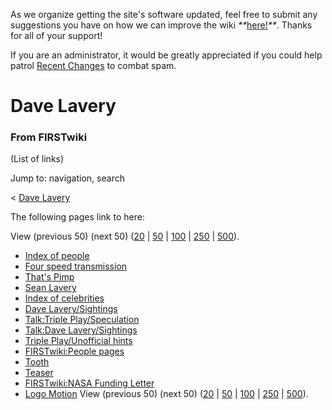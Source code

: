As we organize getting the site's software updated, feel free to submit any
suggestions you have on how we can improve the wiki
_**_[here!](/index.php/User:Hallry/Suggestions "User:Hallry/Suggestions"
)_**_. Thanks for all of your support!

If you are an administrator, it would be greatly appreciated if you could help
patrol [Recent Changes](/index.php/Special:Recentchanges
"Special:Recentchanges" ) to combat spam.

# Dave Lavery

### From FIRSTwiki

(List of links)

Jump to: navigation, search

&lt; [Dave Lavery](/index.php?title=Dave_Lavery&redirect=no "Dave Lavery" )  

The following pages link to here:

View (previous 50) (next 50)
([20](/index.php?title=Special:Whatlinkshere/Dave_Lavery&limit=20&from=0
"Special:Whatlinkshere/Dave Lavery" ) |
[50](/index.php?title=Special:Whatlinkshere/Dave_Lavery&limit=50&from=0
"Special:Whatlinkshere/Dave Lavery" ) |
[100](/index.php?title=Special:Whatlinkshere/Dave_Lavery&limit=100&from=0
"Special:Whatlinkshere/Dave Lavery" ) |
[250](/index.php?title=Special:Whatlinkshere/Dave_Lavery&limit=250&from=0
"Special:Whatlinkshere/Dave Lavery" ) |
[500](/index.php?title=Special:Whatlinkshere/Dave_Lavery&limit=500&from=0
"Special:Whatlinkshere/Dave Lavery" )).

  * [Index of people](/index.php/Index_of_people "Index of people" )
  * [Four speed transmission](/index.php/Four_speed_transmission "Four speed transmission" )
  * [That's Pimp](/index.php/That%27s_Pimp "That's Pimp" )
  * [Sean Lavery](/index.php/Sean_Lavery "Sean Lavery" )
  * [Index of celebrities](/index.php/Index_of_celebrities "Index of celebrities" )
  * [Dave Lavery/Sightings](/index.php/Dave_Lavery/Sightings "Dave Lavery/Sightings" )
  * [Talk:Triple Play/Speculation](/index.php/Talk:Triple_Play/Speculation "Talk:Triple Play/Speculation" )
  * [Talk:Dave Lavery/Sightings](/index.php/Talk:Dave_Lavery/Sightings "Talk:Dave Lavery/Sightings" )
  * [Triple Play/Unofficial hints](/index.php/Triple_Play/Unofficial_hints "Triple Play/Unofficial hints" )
  * [FIRSTwiki:People pages](/index.php/FIRSTwiki:People_pages "FIRSTwiki:People pages" )
  * [Tooth](/index.php/Tooth "Tooth" )
  * [Teaser](/index.php/Teaser "Teaser" )
  * [FIRSTwiki:NASA Funding Letter](/index.php/FIRSTwiki:NASA_Funding_Letter "FIRSTwiki:NASA Funding Letter" )
  * [Logo Motion](/index.php/Logo_Motion "Logo Motion" )
View (previous 50) (next 50)
([20](/index.php?title=Special:Whatlinkshere/Dave_Lavery&limit=20&from=0
"Special:Whatlinkshere/Dave Lavery" ) |
[50](/index.php?title=Special:Whatlinkshere/Dave_Lavery&limit=50&from=0
"Special:Whatlinkshere/Dave Lavery" ) |
[100](/index.php?title=Special:Whatlinkshere/Dave_Lavery&limit=100&from=0
"Special:Whatlinkshere/Dave Lavery" ) |
[250](/index.php?title=Special:Whatlinkshere/Dave_Lavery&limit=250&from=0
"Special:Whatlinkshere/Dave Lavery" ) |
[500](/index.php?title=Special:Whatlinkshere/Dave_Lavery&limit=500&from=0
"Special:Whatlinkshere/Dave Lavery" )).


